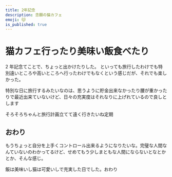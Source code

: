 ```yaml
---
title: 2年記念
description: 念願の猫カフェ
emoji: 😽
is_published: true
---
```


# 猫カフェ行ったり美味い飯食べたり

2 年記念てことで、ちょっと出かけたりした。
といっても旅行したわけでも特別遠いところや高いところへ行ったわけでもなくという感じだが、それでも楽しかった。

特別な日に旅行するみたいなのは、思うように貯金出来なかったり腰が重かったりで最近出来ていないけど、日々の充実度はそれなりに上げれているので良しとします

そろそろちゃんと旅行計画立てて遠く行きたいね定期

## おわり

もうちょっと自分を上手くコントロール出来るようになりたいな。完璧な人間なんていないのわかってるけど、せめてもう少しまともな人間にならないとなとかとか、そんな感じ。

飯は美味いし猫は可愛いしで充実した日でした。おわり
